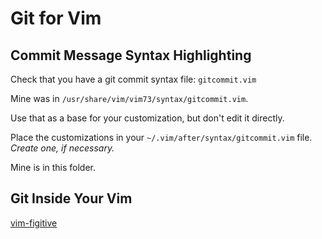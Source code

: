 # Git for Vim

## Commit Message Syntax Highlighting

Check that you have a git commit syntax file: `gitcommit.vim`

Mine was in `/usr/share/vim/vim73/syntax/gitcommit.vim`.

Use that as a base for your customization, but don't edit it directly.

Place the customizations in your `~/.vim/after/syntax/gitcommit.vim` file. _Create one, if necessary._

Mine is in this folder.

## Git Inside Your Vim

[vim-figitive](https://github.com/tpope/vim-fugitive)
